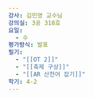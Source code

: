```yaml
---
강사: 김민영 교수님
강의실: 3공 318호
요일:
  - 수
평가방식: 발표
필기:
  - "[[OT 2]]"
  - "[[축제 구상]]"
  - "[[AR 산천어 잡기]]"
학기: 4-2
---
```

